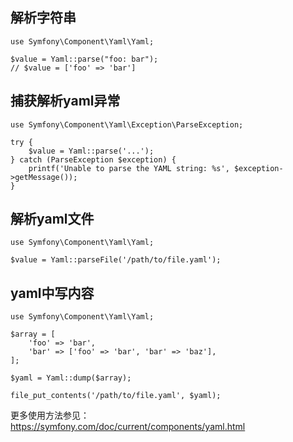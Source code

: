 

## 解析字符串 
```
use Symfony\Component\Yaml\Yaml;

$value = Yaml::parse("foo: bar");
// $value = ['foo' => 'bar']
```

## 捕获解析yaml异常  
```
use Symfony\Component\Yaml\Exception\ParseException;

try {
    $value = Yaml::parse('...');
} catch (ParseException $exception) {
    printf('Unable to parse the YAML string: %s', $exception->getMessage());
}
```


## 解析yaml文件  
```
use Symfony\Component\Yaml\Yaml;

$value = Yaml::parseFile('/path/to/file.yaml');
```


## yaml中写内容 
```
use Symfony\Component\Yaml\Yaml;

$array = [
    'foo' => 'bar',
    'bar' => ['foo' => 'bar', 'bar' => 'baz'],
];

$yaml = Yaml::dump($array);

file_put_contents('/path/to/file.yaml', $yaml);
```

更多使用方法参见：  
https://symfony.com/doc/current/components/yaml.html   

